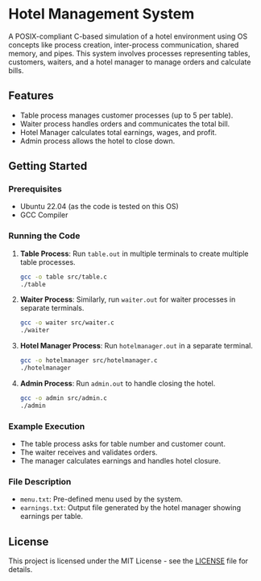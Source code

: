 # Hotel Management System

A POSIX-compliant C-based simulation of a hotel environment using OS concepts like process creation, inter-process communication, shared memory, and pipes. This system involves processes representing tables, customers, waiters, and a hotel manager to manage orders and calculate bills.

## Features
- Table process manages customer processes (up to 5 per table).
- Waiter process handles orders and communicates the total bill.
- Hotel Manager calculates total earnings, wages, and profit.
- Admin process allows the hotel to close down.

## Getting Started
### Prerequisites
- Ubuntu 22.04 (as the code is tested on this OS)
- GCC Compiler

### Running the Code
1. **Table Process**: 
   Run `table.out` in multiple terminals to create multiple table processes.

   ```bash
   gcc -o table src/table.c
   ./table
   ```

2. **Waiter Process**:
   Similarly, run `waiter.out` for waiter processes in separate terminals.

   ```bash
   gcc -o waiter src/waiter.c
   ./waiter
   ```

3. **Hotel Manager Process**:
   Run `hotelmanager.out` in a separate terminal.

   ```bash
   gcc -o hotelmanager src/hotelmanager.c
   ./hotelmanager
   ```

4. **Admin Process**:
   Run `admin.out` to handle closing the hotel.

   ```bash
   gcc -o admin src/admin.c
   ./admin
   ```

### Example Execution
- The table process asks for table number and customer count.
- The waiter receives and validates orders.
- The manager calculates earnings and handles hotel closure.

### File Description
- `menu.txt`: Pre-defined menu used by the system.
- `earnings.txt`: Output file generated by the hotel manager showing earnings per table.
  
## License
This project is licensed under the MIT License - see the [LICENSE](LICENSE) file for details.
